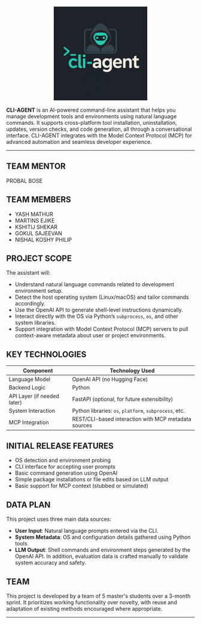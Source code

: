 <p align="center">
  <img src="CLI%20Agent/cliagent%20logo.png" alt="CLI-AGENT Logo" width="250"/>
</p>

**CLI-AGENT** is an AI-powered command-line assistant that helps you manage development tools and environments using natural language commands. It supports cross-platform tool installation, uninstallation, updates, version checks, and code generation, all through a conversational interface. CLI-AGENT integrates with the Model Context Protocol (MCP) for advanced automation and seamless developer experience.

---

## TEAM MENTOR
PROBAL BOSE

## TEAM MEMBERS
- YASH MATHUR
- MARTINS EJIKE
- KSHITIJ SHEKAR
- GOKUL SAJEEVAN
- NISHAL KOSHY PHILIP

## PROJECT SCOPE

The assistant will:
- Understand natural language commands related to development environment setup.
- Detect the host operating system (Linux/macOS) and tailor commands accordingly.
- Use the OpenAI API to generate shell-level instructions dynamically.
- Interact directly with the OS via Python’s `subprocess`, `os`, and other system libraries.
- Support integration with Model Context Protocol (MCP) servers to pull context-aware metadata about user or project environments.

##  KEY TECHNOLOGIES

| Component            | Technology Used             |
|---------------------|-----------------------------|
| Language Model       | OpenAI API (no Hugging Face) |
| Backend Logic        | Python                      |
| API Layer (if needed later) | FastAPI (optional, for future extensibility) |
| System Interaction   | Python libraries: `os`, `platform`, `subprocess`, etc. |
| MCP Integration      | REST/CLI-based interaction with MCP metadata sources |

## INITIAL RELEASE FEATURES

- OS detection and environment probing
- CLI interface for accepting user prompts
- Basic command generation using OpenAI
- Simple package installations or file edits based on LLM output
- Basic support for MCP context (stubbed or simulated)

##  DATA PLAN

This project uses three main data sources:
- **User Input**: Natural language prompts entered via the CLI.
- **System Metadata**: OS and configuration details gathered using Python tools.
- **LLM Output**: Shell commands and environment steps generated by the OpenAI API.
In addition, evaluation data is crafted manually to validate system accuracy and safety.

## TEAM

This project is developed by a team of 5 master's students over a 3-month sprint. It prioritizes working functionality over novelty, with reuse and adaptation of existing methods encouraged where appropriate.

---

